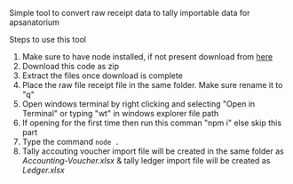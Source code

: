 Simple tool to convert raw receipt data to tally importable data for apsanatorium

Steps to use this tool

1. Make sure to have node installed, if not present download from [here](https://nodejs.org/en)
2. Download this code as zip
3. Extract the files once download is complete
4. Place the raw file receipt file in the same folder. Make sure rename it to "q"
5. Open windows terminal by right clicking and selecting "Open in Terminal" or typing "wt" in windows explorer file path
6. If opening for the first time then run this comman "npm i" else skip this part
7. Type the command `node .`
8. Tally accouting voucher import file will be created in the same folder as _Accounting-Voucher.xlsx_ & tally ledger import file will be created as _Ledger.xlsx_
